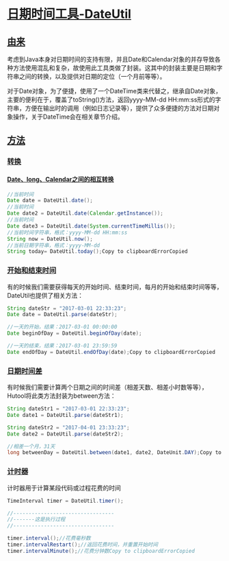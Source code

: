 # [日期时间工具-DateUtil](https://hutool.cn/docs/#/core/日期时间/日期时间工具-DateUtil?id=日期时间工具-dateutil)



## [由来](https://hutool.cn/docs/#/core/日期时间/日期时间工具-DateUtil?id=由来)

考虑到Java本身对日期时间的支持有限，并且Date和Calendar对象的并存导致各种方法使用混乱和复杂，故使用此工具类做了封装。这其中的封装主要是日期和字符串之间的转换，以及提供对日期的定位（一个月前等等）。

对于Date对象，为了便捷，使用了一个DateTime类来代替之，继承自Date对象，主要的便利在于，覆盖了toString()方法，返回yyyy-MM-dd HH:mm:ss形式的字符串，方便在输出时的调用（例如日志记录等），提供了众多便捷的方法对日期对象操作，关于DateTime会在相关章节介绍。

## [方法](https://hutool.cn/docs/#/core/日期时间/日期时间工具-DateUtil?id=方法)

### [转换](https://hutool.cn/docs/#/core/日期时间/日期时间工具-DateUtil?id=转换)

#### [Date、long、Calendar之间的相互转换](https://hutool.cn/docs/#/core/日期时间/日期时间工具-DateUtil?id=date、long、calendar之间的相互转换)

```java
//当前时间
Date date = DateUtil.date();
//当前时间
Date date2 = DateUtil.date(Calendar.getInstance());
//当前时间
Date date3 = DateUtil.date(System.currentTimeMillis());
//当前时间字符串，格式：yyyy-MM-dd HH:mm:ss
String now = DateUtil.now();
//当前日期字符串，格式：yyyy-MM-dd
String today= DateUtil.today();Copy to clipboardErrorCopied
```

### [开始和结束时间](https://hutool.cn/docs/#/core/日期时间/日期时间工具-DateUtil?id=开始和结束时间)

有的时候我们需要获得每天的开始时间、结束时间，每月的开始和结束时间等等，DateUtil也提供了相关方法：

```java
String dateStr = "2017-03-01 22:33:23";
Date date = DateUtil.parse(dateStr);

//一天的开始，结果：2017-03-01 00:00:00
Date beginOfDay = DateUtil.beginOfDay(date);

//一天的结束，结果：2017-03-01 23:59:59
Date endOfDay = DateUtil.endOfDay(date);Copy to clipboardErrorCopied
```

### [日期时间差](https://hutool.cn/docs/#/core/日期时间/日期时间工具-DateUtil?id=日期时间差)

有时候我们需要计算两个日期之间的时间差（相差天数、相差小时数等等），Hutool将此类方法封装为between方法：

```java
String dateStr1 = "2017-03-01 22:33:23";
Date date1 = DateUtil.parse(dateStr1);

String dateStr2 = "2017-04-01 23:33:23";
Date date2 = DateUtil.parse(dateStr2);

//相差一个月，31天
long betweenDay = DateUtil.between(date1, date2, DateUnit.DAY);Copy to clipboardErrorCopied
```



### [计时器](https://hutool.cn/docs/#/core/日期时间/日期时间工具-DateUtil?id=计时器)

计时器用于计算某段代码或过程花费的时间

```java
TimeInterval timer = DateUtil.timer();

//---------------------------------
//-------这是执行过程
//---------------------------------

timer.interval();//花费毫秒数
timer.intervalRestart();//返回花费时间，并重置开始时间
timer.intervalMinute();//花费分钟数Copy to clipboardErrorCopied
```

